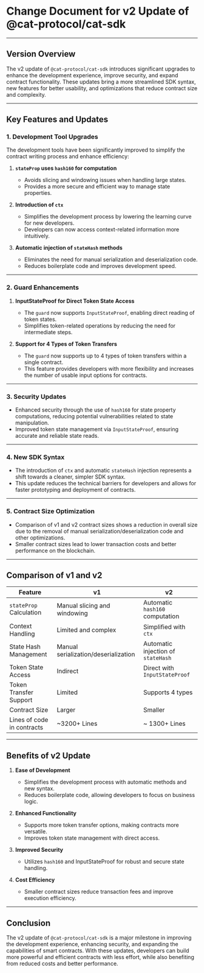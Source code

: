 # Change Document for v2 Update of @cat-protocol/cat-sdk

---

## **Version Overview**

The v2 update of `@cat-protocol/cat-sdk` introduces significant upgrades to enhance the development experience, improve security, and expand contract functionality. These updates bring a more streamlined SDK syntax, new features for better usability, and optimizations that reduce contract size and complexity.

---

## **Key Features and Updates**

### **1. Development Tool Upgrades**
The development tools have been significantly improved to simplify the contract writing process and enhance efficiency:

1. **`stateProp` uses `hash160` for computation**  
   - Avoids slicing and windowing issues when handling large states.  
   - Provides a more secure and efficient way to manage state properties.

2. **Introduction of `ctx`**  
   - Simplifies the development process by lowering the learning curve for new developers.  
   - Developers can now access context-related information more intuitively.

3. **Automatic injection of `stateHash` methods**  
   - Eliminates the need for manual serialization and deserialization code.  
   - Reduces boilerplate code and improves development speed.

---

### **2. Guard Enhancements**

1. **InputStateProof for Direct Token State Access**  
   - The `guard` now supports `InputStateProof`, enabling direct reading of token states.  
   - Simplifies token-related operations by reducing the need for intermediate steps.

2. **Support for 4 Types of Token Transfers**  
   - The `guard` now supports up to 4 types of token transfers within a single contract.  
   - This feature provides developers with more flexibility and increases the number of usable input options for contracts.

---

### **3. Security Updates**

- Enhanced security through the use of `hash160` for state property computations, reducing potential vulnerabilities related to state manipulation.
- Improved token state management via `InputStateProof`, ensuring accurate and reliable state reads.

---

### **4. New SDK Syntax**

- The introduction of `ctx` and automatic `stateHash` injection represents a shift towards a cleaner, simpler SDK syntax.  
- This update reduces the technical barriers for developers and allows for faster prototyping and deployment of contracts.

---

### **5. Contract Size Optimization**

- Comparison of v1 and v2 contract sizes shows a reduction in overall size due to the removal of manual serialization/deserialization code and other optimizations.  
- Smaller contract sizes lead to lower transaction costs and better performance on the blockchain.

---

## **Comparison of v1 and v2**

| Feature                        | v1                                  | v2                                  |
|--------------------------------|-------------------------------------|-------------------------------------|
| `stateProp` Calculation        | Manual slicing and windowing        | Automatic `hash160` computation     |
| Context Handling               | Limited and complex                 | Simplified with `ctx`               |
| State Hash Management          | Manual serialization/deserialization | Automatic injection of `stateHash` |
| Token State Access             | Indirect                            | Direct with `InputStateProof`       |
| Token Transfer Support         | Limited                             | Supports 4 types                    |
| Contract Size                  | Larger                              | Smaller                             |
| Lines of code in contracts     | ~3200+ Lines                        | ~ 1300+ Lines                       |

---

## **Benefits of v2 Update**

1. **Ease of Development**  
   - Simplifies the development process with automatic methods and new syntax.  
   - Reduces boilerplate code, allowing developers to focus on business logic.

2. **Enhanced Functionality**  
   - Supports more token transfer options, making contracts more versatile.  
   - Improves token state management with direct access.

3. **Improved Security**  
   - Utilizes `hash160` and InputStateProof for robust and secure state handling.

4. **Cost Efficiency**  
   - Smaller contract sizes reduce transaction fees and improve execution efficiency.

---

## **Conclusion**

The v2 update of `@cat-protocol/cat-sdk` is a major milestone in improving the development experience, enhancing security, and expanding the capabilities of smart contracts. With these updates, developers can build more powerful and efficient contracts with less effort, while also benefiting from reduced costs and better performance.